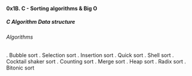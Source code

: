 #### 0x1B. C - Sorting algorithms & Big O
##### C Algorithm Data structure

###### Algorithms

. Bubble sort
. Selection sort
. Insertion sort
. Quick sort
. Shell sort
. Cocktail shaker sort
. Counting sort
. Merge sort
. Heap sort
. Radix sort
. Bitonic sort

